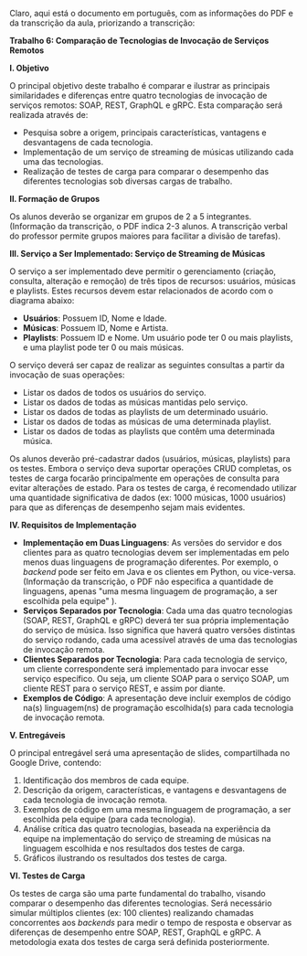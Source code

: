 Claro, aqui está o documento em português, com as informações do PDF e da transcrição da aula, priorizando a transcrição:

**Trabalho 6: Comparação de Tecnologias de Invocação de Serviços Remotos**

**I. Objetivo**

O principal objetivo deste trabalho é comparar e ilustrar as principais similaridades e diferenças entre quatro tecnologias de invocação de serviços remotos: SOAP, REST, GraphQL e gRPC. Esta comparação será realizada através de:

* Pesquisa sobre a origem, principais características, vantagens e desvantagens de cada tecnologia.  
* Implementação de um serviço de streaming de músicas utilizando cada uma das tecnologias.  
* Realização de testes de carga para comparar o desempenho das diferentes tecnologias sob diversas cargas de trabalho.

**II. Formação de Grupos**

Os alunos deverão se organizar em grupos de 2 a 5 integrantes. (Informação da transcrição, o PDF indica 2-3 alunos. A transcrição verbal do professor permite grupos maiores para facilitar a divisão de tarefas).

**III. Serviço a Ser Implementado: Serviço de Streaming de Músicas**

O serviço a ser implementado deve permitir o gerenciamento (criação, consulta, alteração e remoção) de três tipos de recursos: usuários, músicas e playlists. Estes recursos devem estar relacionados de acordo com o diagrama abaixo:

* **Usuários**: Possuem ID, Nome e Idade.  
* **Músicas**: Possuem ID, Nome e Artista.  
* **Playlists**: Possuem ID e Nome. Um usuário pode ter 0 ou mais playlists, e uma playlist pode ter 0 ou mais músicas.

O serviço deverá ser capaz de realizar as seguintes consultas a partir da invocação de suas operações:

* Listar os dados de todos os usuários do serviço.  
* Listar os dados de todas as músicas mantidas pelo serviço.  
* Listar os dados de todas as playlists de um determinado usuário.  
* Listar os dados de todas as músicas de uma determinada playlist.  
* Listar os dados de todas as playlists que contêm uma determinada música.

Os alunos deverão pré-cadastrar dados (usuários, músicas, playlists) para os testes. Embora o serviço deva suportar operações CRUD completas, os testes de carga focarão principalmente em operações de consulta para evitar alterações de estado. Para os testes de carga, é recomendado utilizar uma quantidade significativa de dados (ex: 1000 músicas, 1000 usuários) para que as diferenças de desempenho sejam mais evidentes.

**IV. Requisitos de Implementação**

* **Implementação em Duas Linguagens**: As versões do servidor e dos clientes para as quatro tecnologias devem ser implementadas em pelo menos duas linguagens de programação diferentes. Por exemplo, o *backend* pode ser feito em Java e os clientes em Python, ou vice-versa. (Informação da transcrição, o PDF não especifica a quantidade de linguagens, apenas "uma mesma linguagem de programação, a ser escolhida pela equipe" ).  
* **Serviços Separados por Tecnologia**: Cada uma das quatro tecnologias (SOAP, REST, GraphQL e gRPC) deverá ter sua própria implementação do serviço de música. Isso significa que haverá quatro versões distintas do serviço rodando, cada uma acessível através de uma das tecnologias de invocação remota.  
* **Clientes Separados por Tecnologia**: Para cada tecnologia de serviço, um cliente correspondente será implementado para invocar esse serviço específico. Ou seja, um cliente SOAP para o serviço SOAP, um cliente REST para o serviço REST, e assim por diante.  
* **Exemplos de Código**: A apresentação deve incluir exemplos de código na(s) linguagem(ns) de programação escolhida(s) para cada tecnologia de invocação remota.

**V. Entregáveis**

O principal entregável será uma apresentação de slides, compartilhada no Google Drive, contendo:

1. Identificação dos membros de cada equipe.  
2. Descrição da origem, características, e vantagens e desvantagens de cada tecnologia de invocação remota.  
3. Exemplos de código em uma mesma linguagem de programação, a ser escolhida pela equipe (para cada tecnologia).  
4. Análise crítica das quatro tecnologias, baseada na experiência da equipe na implementação do serviço de streaming de músicas na linguagem escolhida e nos resultados dos testes de carga.  
5. Gráficos ilustrando os resultados dos testes de carga.

**VI. Testes de Carga**

Os testes de carga são uma parte fundamental do trabalho, visando comparar o desempenho das diferentes tecnologias. Será necessário simular múltiplos clientes (ex: 100 clientes) realizando chamadas concorrentes aos *backends* para medir o tempo de resposta e observar as diferenças de desempenho entre SOAP, REST, GraphQL e gRPC. A metodologia exata dos testes de carga será definida posteriormente.

